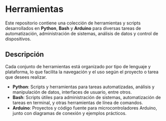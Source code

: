 # Herramientas

Este repositorio contiene una colección de herramientas y scripts desarrollados en **Python**, **Bash** y **Arduino** para diversas tareas de automatización, administración de sistemas, análisis de datos y control de dispositivos.

## Descripción

Cada conjunto de herramientas está organizado por tipo de lenguaje y plataforma, lo que facilita la navegación y el uso según el proyecto o tarea que desees realizar.

- **Python**: Scripts y herramientas para tareas automatizadas, análisis y manipulación de datos, interfaces de usuario, entre otros.
- **Bash**: Scripts útiles para administración de sistemas, automatización de tareas en terminal, y otras herramientas de línea de comandos.
- **Arduino**: Proyectos y código fuente para microcontroladores Arduino, junto con diagramas de conexión y ejemplos prácticos.
